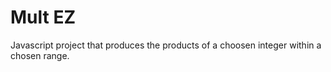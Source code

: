 # Mult EZ
Javascript project that produces the products of a choosen integer within a chosen range.
